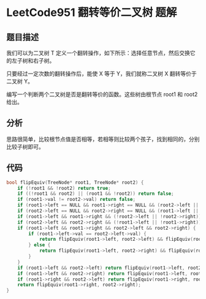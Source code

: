 # LeetCode951 翻转等价二叉树 题解

## 题目描述

我们可以为二叉树 T 定义一个翻转操作，如下所示：选择任意节点，然后交换它的左子树和右子树。

只要经过一定次数的翻转操作后，能使 X 等于 Y，我们就称二叉树 X 翻转等价于二叉树 Y。

编写一个判断两个二叉树是否是翻转等价的函数。这些树由根节点 root1 和 root2 给出。



## 分析

思路很简单，比较根节点值是否相等，若相等则比较两个孩子，找到相同的，分别比较子树即可。



## 代码

```c++
bool flipEquiv(TreeNode* root1, TreeNode* root2) {
    if (!root1 && !root2) return true;
    if ((!root1 && root2) || (root1 && !root2)) return false;
    if (root1->val != root2->val) return false;
    if (root1->left == NULL && root1->right == NULL && (root2->left || root2->right)) return false;
    if (root2->left == NULL && root2->right == NULL && (root1->left || root1->right)) return false;
    if (root1->left && root1->right && (!root2->left || !root2->right)) return false;
    if (root2->left && root2->right && (!root1->left || !root1->right)) return false;
    if (root1->left && root1->right && root2->left && root2->right) {
        if (root1->left->val == root2->left->val) {
            return flipEquiv(root1->left, root2->left) && flipEquiv(root1->right, root2->right);
        } else {
            return flipEquiv(root1->left, root2->right) && flipEquiv(root1->right, root2->left);
        }
    }
    if (root1->left && root2->left) return flipEquiv(root1->left, root2->left);
    if (root1->left && root2->right) return flipEquiv(root1->left, root2->right);
    if (root1->right && root2->left) return flipEquiv(root1->right, root2->left);
    return flipEquiv(root1->right, root2->right);
}
```

